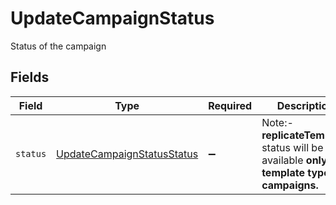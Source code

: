 # UpdateCampaignStatus

Status of the campaign


## Fields

| Field                                                                                        | Type                                                                                         | Required                                                                                     | Description                                                                                  |
| -------------------------------------------------------------------------------------------- | -------------------------------------------------------------------------------------------- | -------------------------------------------------------------------------------------------- | -------------------------------------------------------------------------------------------- |
| `status`                                                                                     | [UpdateCampaignStatusStatus](../../models/shared/updatecampaignstatusstatus.md)              | :heavy_minus_sign:                                                                           | Note:- **replicateTemplate** status will be available **only for template type campaigns.**<br/> |